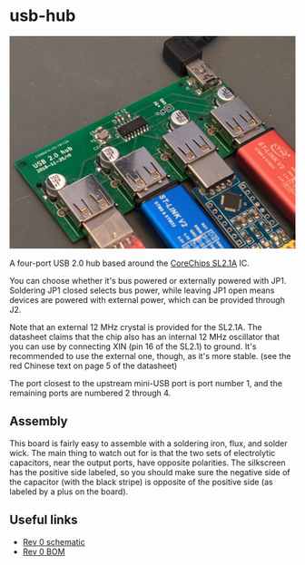 # usb-hub
![usb-hub](./usb-hub.jpg)

A four-port USB 2.0 hub based around the [CoreChips SL2.1A](https://datasheet.lcsc.com/szlcsc/1811151645_CoreChips-SL2-1A_C192893.pdf) IC.

You can choose whether it's bus powered or externally powered with JP1. Soldering JP1 closed selects bus power, while leaving JP1 open means devices are powered with external power, which can be provided through J2.

Note that an external 12 MHz crystal is provided for the SL2.1A. The datasheet claims that the chip also has an internal 12 MHz oscillator that you can use by connecting XIN (pin 16 of the SL2.1) to ground. It's recommended to use the external one, though, as it's more stable. (see the red Chinese text on page 5 of the datasheet)

The port closest to the upstream mini-USB port is port number 1, and the remaining ports are numbered 2 through 4.

## Assembly
This board is fairly easy to assemble with a soldering iron, flux, and solder wick. The main thing to watch out for is that the two sets of electrolytic capacitors, near the output ports, have opposite polarities. The silkscreen has the positive side labeled, so you should make sure the negative side of the capacitor (with the black stripe) is opposite of the positive side (as labeled by a plus on the board).

## Useful links
* [Rev 0 schematic](./mfg/rev0/usb-hub.pdf)
* [Rev 0 BOM](./mfg/rev0/usb-hub.csv)